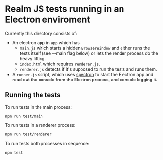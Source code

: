 # Realm JS tests running in an Electron enviroment

Currently this directory consists of:
- An electron app in `app` which has
  - `main.js` which starts a hidden `BrowserWindow` and either runs the tests itself (see --main flag below) or lets
    the render process do the heavy lifting.
  - `index.html` which requires `renderer.js`.
  - `renderer.js` detects if it's supposed to run the tests and runs them.
- A `runner.js` script, which uses [spectron](https://www.npmjs.com/package/spectron) to start the Electron app and read out the console from the Electron process, and console logging it.

## Running the tests

To run tests in the main process:

    npm run test/main

To run tests in a renderer process:

    npm run test/renderer

To run tests both processes in sequence:

    npm test
